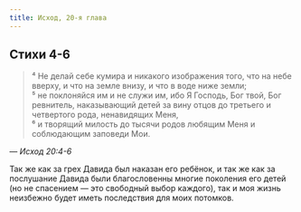 ```yaml
---
title: Исход, 20-я глава
---
```


## Стихи 4-6

> ⁴ Не делай себе кумира и никакого изображения того, что на небе вверху,
> и что на земле внизу, и что в воде ниже земли;  
> ⁵ не поклоняйся им и не служи им, ибо Я Господь, Бог твой, Бог ревнитель,
> наказывающий детей за вину отцов до третьего и четвертого рода, ненавидящих Меня,  
> ⁶ и творящий милость до тысячи родов любящим Меня и соблюдающим заповеди Мои.

— <cite>Исход&nbsp;20:4-6</cite>

Так же как за грех Давида был наказан его ребёнок, и так же как за послушание Давида были
благословенны многие поколения его детей (но не спасением — это свободный выбор каждого),
так и моя жизнь неизбежно будет иметь последствия для моих потомков.
